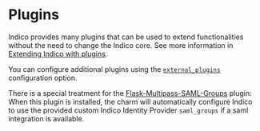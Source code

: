 # Plugins

Indico provides many plugins that can be used to extend functionalities without the need to change the Indico core. See more information in [Extending Indico with plugins](https://docs.getindico.io/en/latest/plugins/).

You can configure additional plugins using the [`external_plugins`](https://charmhub.io/indico/configure#external_plugins) configuration option.

There is a special treatment for the [Flask-Multipass-SAML-Groups](https://github.com/canonical/flask-multipass-saml-groups/) plugin: 
When this plugin is installed, the charm will automatically configure Indico to use the provided custom Indico Identity Provider `saml_groups` if a saml integration is available.
